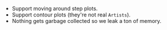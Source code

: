 - Support moving around step plots.
- Support contour plots (they're not real `Artists`).
- Nothing gets garbage collected so we leak a ton of memory.
